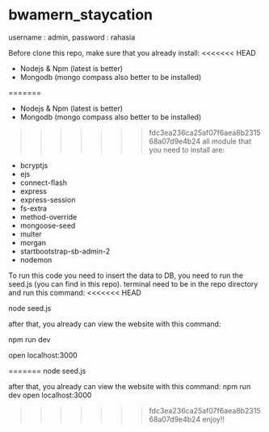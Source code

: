 # bwamern_staycation

username : admin,
password : rahasia

Before clone this repo, make sure that you already install:
<<<<<<< HEAD

- Nodejs & Npm (latest is better)
- Mongodb (mongo compass also better to be installed)

=======
- Nodejs & Npm (latest is better)
- Mongodb (mongo compass also better to be installed)


>>>>>>> fdc3ea236ca25af07f6aea8b231568a07d9e4b24
all module that you need to install are:

- bcryptjs
- ejs
- connect-flash
- express
- express-session
- fs-extra
- method-override
- mongoose-seed
- multer
- morgan
- startbootstrap-sb-admin-2
- nodemon

To run this code you need to insert the data to DB, you need to run the seed.js (you can find in this repo).
terminal need to be in the repo directory and run this command:
<<<<<<< HEAD

node seed.js

after that, you already can view the website with this command:

npm run dev

open localhost:3000

=======
node seed.js

after that, you already can view the website with this command:
npm run dev
open localhost:3000 
>>>>>>> fdc3ea236ca25af07f6aea8b231568a07d9e4b24
enjoy!!
